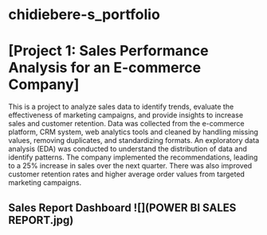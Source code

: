 # chidiebere-s_portfolio
# [Project 1: Sales Performance Analysis for an E-commerce Company]
This is a project to analyze sales data to identify trends, evaluate the effectiveness of marketing campaigns, and provide insights to increase sales and customer retention. Data was collected from the e-commerce platform, CRM system, web analytics tools and cleaned by handling missing values, removing duplicates, and standardizing formats. An exploratory data analysis (EDA) was conducted to understand the distribution of data and identify patterns. The company implemented the recommendations, leading to a 25% increase in sales over the next quarter. There was also improved customer retention rates and higher average order values from targeted marketing campaigns.
## Sales Report Dashboard ![](POWER BI SALES REPORT.jpg)
